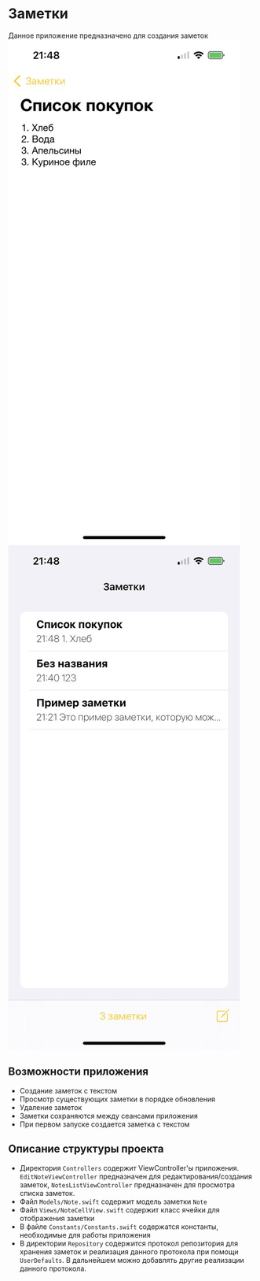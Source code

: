 #  Заметки

Данное приложение предназначено для создания заметок  
![Screenshot1](screenshots/screenshot1.jpeg)
![Screenshot2](screenshots/screenshot2.jpeg)

## Возможности приложения
- Создание заметок с текстом
- Просмотр существующих заметки в порядке обновления
- Удаление заметок
- Заметки сохраняются между сеансами приложения
- При первом запуске создается заметка с текстом

## Описание структуры проекта
- Директория `Controllers` содержит ViewController'ы приложения. `EditNoteViewController` предназначен для редактирования/создания заметок, `NotesListViewController` предназначен для просмотра списка заметок. 
- Файл `Models/Note.swift` содержит модель заметки `Note`
- Файл `Views/NoteCellView.swift` содержит класс ячейки для отображения заметки
- В файле `Constants/Constants.swift` содержатся константы, необходимые для работы приложения
- В директории `Repository` содержится протокол репозитория для хранения заметок и реализация данного протокола при помощи `UserDefaults`. В дальнейшем можно добавлять другие реализации данного протокола. 
 
